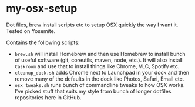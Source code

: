 # my-osx-setup

Dot files, brew install scripts etc to setup OSX quickly the way I want it. Tested on Yosemite.

Contains the following scripts:

* `brew.sh` will install Homebrew and then use Homebrew to install bunch of useful software (git, coreutils, maven, node, etc.).
It will also install `Caskroom` and use that to install things like Chrome, VLC, Spotify etc.
* `cleanup_dock.sh` adds Chrome next to Launchpad in your dock and then remove many of the defaults in the dock like Photos, Safari, Email etc.
* `osx_tweaks.sh` runs bunch of commandline tweaks to how OSX works. I've picked stuff that suits my style from bunch of longer dotfiles repositories here in GitHub.


